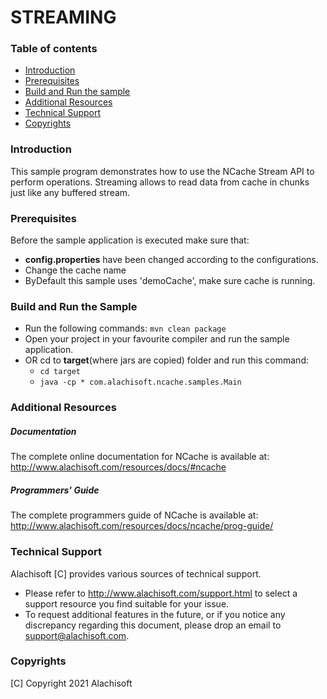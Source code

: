 # STREAMING

### Table of contents

* [Introduction](#introduction)
* [Prerequisites](#prerequisites)
* [Build and Run the sample](#build-and-run-the-sample)
* [Additional Resources](#additional-resources)
* [Technical Support](#technical-support)
* [Copyrights](#copyrights)

### Introduction

This sample program demonstrates how to use the NCache Stream API to perform operations. 
Streaming allows to read data from cache in chunks just like any buffered stream.

### Prerequisites

Before the sample application is executed make sure that:
- **config.properties** have been changed according to the configurations. 
- Change the cache name
- ByDefault this sample uses 'demoCache', make sure cache is running. 

### Build and Run the Sample
    
- Run the following commands:
    ``` mvn clean package ```
- Open your project in your favourite compiler and run the sample application.
- OR cd to **target**(where jars are copied) folder and run this command:
	- ``` cd target ```
    - ``` java -cp * com.alachisoft.ncache.samples.Main ```

### Additional Resources

##### Documentation
The complete online documentation for NCache is available at:
http://www.alachisoft.com/resources/docs/#ncache

##### Programmers' Guide
The complete programmers guide of NCache is available at:
http://www.alachisoft.com/resources/docs/ncache/prog-guide/

### Technical Support

Alachisoft [C] provides various sources of technical support. 

- Please refer to http://www.alachisoft.com/support.html to select a support resource you find suitable for your issue.
- To request additional features in the future, or if you notice any discrepancy regarding this document, please drop an email to [support@alachisoft.com](mailto:support@alachisoft.com).

### Copyrights

[C] Copyright 2021 Alachisoft 